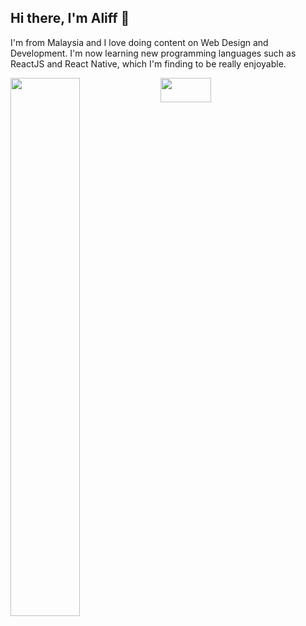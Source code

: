 ## Hi there, I'm Aliff 👋

I'm from Malaysia and I love doing content on Web Design and Development. I'm now learning new programming languages such as ReactJS and React Native, which I'm finding to be really enjoyable.


<img align="left" width="47%" src="https://github-readme-stats.vercel.app/api?username=aliffazfar&count_private=true&show_icons=true&theme=dark" />
<img align="left"  height="10%" width="40%" src="https://github-readme-stats.vercel.app/api/top-langs/?username=aliffazfar&langs_count=8&layout=compact&theme=dark" />



